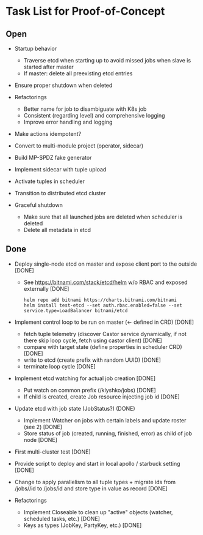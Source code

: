 # Task List for Proof-of-Concept

## Open

- Startup behavior
  - Traverse etcd when starting up to avoid missed jobs when slave is started after master
  - If master: delete all preexisting etcd entries

- Ensure proper shutdown when deleted

- Refactorings
  - Better name for job to disambiguate with K8s job
  - Consistent (regarding level) and comprehensive logging
  - Improve error handling and logging

- Make actions idempotent?

- Convert to multi-module project (operator, sidecar)

- Build MP-SPDZ fake generator

- Implement sidecar with tuple upload

- Activate tuples in scheduler

- Transition to distributed etcd cluster

- Graceful shutdown
  - Make sure that all launched jobs are deleted when scheduler is deleted
  - Delete all metadata in etcd

## Done

- Deploy single-node etcd on master and expose client port to the outside [DONE]
    - See https://bitnami.com/stack/etcd/helm w/o RBAC and exposed externally [DONE]
      ```shell
      helm repo add bitnami https://charts.bitnami.com/bitnami
      helm install test-etcd --set auth.rbac.enabled=false --set service.type=LoadBalancer bitnami/etcd
      ```

- Implement control loop to be run on master (<- defined in CRD) [DONE]
    - fetch tuple telemetry (discover Castor service dynamically, if not there skip loop cycle, fetch using castor client) [DONE]
    - compare with target state (define properties in scheduler CRD) [DONE]
    - write to etcd (create prefix with random UUID) [DONE]
    - terminate loop cycle [DONE]


- Implement etcd watching for actual job creation [DONE]
    - Put watch on common prefix (/klyshko/jobs) [DONE]
    - If child is created, create Job resource injecting job id [DONE]

- Update etcd with job state (JobStatus?) (DONE)
    - Implement Watcher on jobs with certain labels and update roster (see 2) [DONE]
    - Store status of job (created, running, finished, error) as child of job node [DONE]

- First multi-cluster test [DONE]

- Provide script to deploy and start in local apollo / starbuck setting [DONE]

- Change to apply parallelism to all tuple types + migrate ids from /jobs/<type>/id to /jobs/id and store type in
  value as record [DONE]

- Refactorings
    - Implement Closeable to clean up "active" objects (watcher, scheduled tasks, etc.) [DONE]
    - Keys as types (JobKey, PartyKey, etc.) [DONE]
